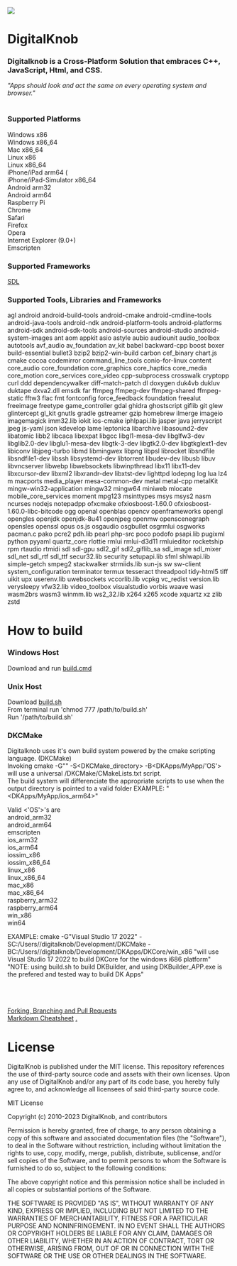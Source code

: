 ![](http://digitalknob.com/Digitalknob/Digitalknob/logo.png)
# DigitalKnob

<!-- [![Gitter](https://badges.gitter.im/DigitalKnob/community.svg)](https://gitter.im/DigitalKnob/community?utm_source=badge&utm_medium=badge&utm_campaign=pr-badge) -->

### Digitalknob is a Cross-Platform Solution that embraces C++, JavaScript, Html, and CSS.
*"Apps should look and act the same on every operating system and browser."* <br><br>

### Supported Platforms
Windows x86 <br>
Windows x86_64 <br>
Mac x86_64 <br>
Linux x86 <br>
Linux x86_64 <br>
iPhone/iPad arm64 (<br>
iPhone/iPad-Simulator x86_64 <br>
Android arm32 <br>
Android arm64 <br>
Raspberry Pi <br>
Chrome <br>
Safari <br>
Firefox <br>
Opera <br>
Internet Explorer (9.0+) <br>
Emscripten <br>

### Supported Frameworks
[SDL](https://github.com/spurious/SDL-mirror) <br>

### Supported Tools, Libraries and Frameworks
agl
android
android-build-tools
android-cmake
android-cmdline-tools
android-java-tools
android-ndk
android-platform-tools
android-platforms
android-sdk
android-sdk-tools
android-sources
android-studio
android-system-images
ant
aom
appkit
asio
astyle
aubio
audiounit
audio_toolbox
autotools
avf_audio
av_foundation
av_kit
babel
backward-cpp
boost
boxer
build-essential
bullet3
bzip2
bzip2-win-build
carbon
cef_binary
chart.js
cmake
cocoa
codemirror
command_line_tools
conio-for-linux
content
core_audio
core_foundation
core_graphics
core_haptics
core_media
core_motion
core_services
core_video
cpp-subprocess
crosswalk
cryptopp
curl
ddd
dependencywalker
diff-match-patch
dl
doxygen
duk4vb
dukluv
duktape
dxva2.dll
emsdk
far
ffmpeg
ffmpeg-dev
ffmpeg-shared
ffmpeg-static
fftw3
flac
fmt
fontconfig
force_feedback
foundation
freealut
freeimage
freetype
game_controller
gdal
ghidra
ghostscript
giflib
git
glew
glintercept
gl_kit
gnutls
gradle
gstreamer
gzip
homebrew
ilmerge
imageio
imagemagick
imm32.lib
iokit
ios-cmake
iphlpapi.lib
jasper
java
jerryscript
jpeg
js-yaml
json
kdevelop
lame
leptonica
libarchive
libasound2-dev
libatomic
libb2
libcaca
libexpat
libgcc
libgl1-mesa-dev
libglfw3-dev
libglib2.0-dev
libglu1-mesa-dev
libgtk-3-dev
libgtk2.0-dev
libgtkglext1-dev
libiconv
libjpeg-turbo
libmd
libmingwex
libpng
libpsl
librocket
libsndfile
libsndfile1-dev
libssh
libsystemd-dev
libtorrent
libudev-dev
libusb
libuv
libvncserver
libwebp
libwebsockets
libwinpthread
libx11
libx11-dev
libxcursor-dev
libxml2
libxrandr-dev
libxtst-dev
lighttpd
lodepng
log
lua
lz4
m
macports
media_player
mesa-common-dev
metal
metal-cpp
metalKit
mingw-win32-application
mingw32
mingw64
miniweb
mlocate
mobile_core_services
moment
mpg123
msinttypes
msys
msys2
nasm
ncurses
nodejs
notepadpp
ofxcmake
ofxiosboost-1.60.0
ofxiosboost-1.60.0-libc-bitcode
ogg
openal
openblas
opencv
openframeworks
opengl
opengles
openjdk
openjdk-8u41
openjpeg
openmw
openscenegraph
opensles
openssl
opus
os.js
osgaudio
osgbullet
osgrmlui
osgworks
pacman.c
pako
pcre2
pdh.lib
pearl
php-src
poco
podofo
psapi.lib
pugixml
python
pyyaml
quartz_core
rlottie
rmlui
rmlui-d3d11
rmluieditor
rocketship
rpm
rtaudio
rtmidi
sdl
sdl-gpu
sdl2_gif
sdl2_giflib_sa
sdl_image
sdl_mixer
sdl_net
sdl_rtf
sdl_ttf
secur32.lib
security
setupapi.lib
sfml
shlwapi.lib
simple-getch
smpeg2
stackwalker
strmiids.lib
sun-js
sw
sw-client
system_configuration
terminator
termux
tesseract
threadpool
tidy-html5
tiff
uikit
upx
userenv.lib
uwebsockets
vccorlib.lib
vcpkg
vc_redist
version.lib
verysleepy
vfw32.lib
video_toolbox
visualstudio
vorbis
waave
wasi
wasm2brs
wasm3
winmm.lib
ws2_32.lib
x264
x265
xcode
xquartz
xz
zlib
zstd


# How to build
### Windows Host
Download and run [build.cmd](https://github.com/aquawicket/DigitalKnob/releases/download/1.0b/build.cmd) 

### Unix Host
Download [build.sh](https://github.com/aquawicket/DigitalKnob/releases/download/1.0b/build.sh) <br>
From terminal run 'chmod 777 /path/to/build.sh' <br>
Run '/path/to/build.sh'

### DKCMake
Digitalknob uses it's own build system powered by the cmake scripting language. (DKCMake) <br>
Invoking cmake -G"<generator>" -S<DKCMake_directory> -B<DKApps/MyApp/'OS'> will use a universal /DKCMake/CMakeLists.txt script. <br>
The build system will differenciate the appropriate scripts to use when the output directory is pointed to a valid <OS> folder
EXAMPLE: "<DKApps/MyApp/ios_arm64>" <br>

Valid <'OS'>'s are <br>
android_arm32 <br>
android_arm64 <br>
emscripten <br>
ios_arm32 <br>
ios_arm64 <br>
iossim_x86 <br>
iossim_x86_64 <br>
linux_x86 <br>
linux_x86_64 <br>
mac_x86 <br>
mac_x86_64 <br>
raspberry_arm32 <br>
raspberry_arm64 <br>
win_x86 <br>
win64 <br>

EXAMPLE: cmake -G"Visual Studio 17 2022" -SC:/Users/<username>/digitalknob/Development/DKCMake -BC:/Users/<username>/digitalknob/Development/DKApps/DKCore/win_x86
	"will use Visual Studio 17 2022 to build DKCore for the windows i686 platform"
"NOTE: using build.sh to build DKBuilder, and using DKBuilder_APP.exe is the prefered and tested way to build DK Apps" 




<br><br><br>
[Forking, Branching and Pull Requests](https://github.com/Kunena/Kunena-Forum/wiki/Create-a-new-branch-with-git-and-manage-branches)<br>
[Markdown Cheatsheet](https://github.com/adam-p/markdown-here/wiki/Markdown-Cheatsheet)
[.](http://aquawicket.github.io/DigitalKnob/DKPlugins/index.html)


# License
DigitalKnob is published under the MIT license. 
This repository references the use of third-party source code and assets with their own licenses. Upon any use of DigitalKnob and/or any part of its code base, you hereby fully agree to, and acknowledge all licensees of said third-party source code.

MIT License

Copyright (c) 2010-2023 DigitalKnob, and contributors

Permission is hereby granted, free of charge, to any person obtaining a copy
of this software and associated documentation files (the "Software"), to deal
in the Software without restriction, including without limitation the rights
to use, copy, modify, merge, publish, distribute, sublicense, and/or sell
copies of the Software, and to permit persons to whom the Software is
furnished to do so, subject to the following conditions:

The above copyright notice and this permission notice shall be included in all
copies or substantial portions of the Software.

THE SOFTWARE IS PROVIDED "AS IS", WITHOUT WARRANTY OF ANY KIND, EXPRESS OR
IMPLIED, INCLUDING BUT NOT LIMITED TO THE WARRANTIES OF MERCHANTABILITY,
FITNESS FOR A PARTICULAR PURPOSE AND NONINFRINGEMENT. IN NO EVENT SHALL THE
AUTHORS OR COPYRIGHT HOLDERS BE LIABLE FOR ANY CLAIM, DAMAGES OR OTHER
LIABILITY, WHETHER IN AN ACTION OF CONTRACT, TORT OR OTHERWISE, ARISING FROM,
OUT OF OR IN CONNECTION WITH THE SOFTWARE OR THE USE OR OTHER DEALINGS IN THE
SOFTWARE.
